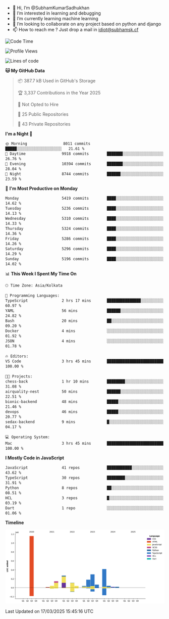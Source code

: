 - 👋 Hi, I’m @SubhamKumarSadhukhan
- 👀 I’m interested in learning and debugging
- 🌱 I’m currently learning machine learning
- 💞️ I’m looking to collaborate on any project based on python and django
- 📫 How to reach me ?
      Just drop a mail in idiot@subhamsk.cf

<!---
SubhamKumarSadhukhan/SubhamKumarSadhukhan is a ✨ special ✨ repository because its `README.md` (this file) appears on your GitHub profile.
You can click the Preview link to take a look at your changes.
--->


<!--START_SECTION:waka-->
![Code Time](http://img.shields.io/badge/Code%20Time-2%2C782%20hrs%2037%20mins-blue)

![Profile Views](http://img.shields.io/badge/Profile%20Views-6-blue)

![Lines of code](https://img.shields.io/badge/From%20Hello%20World%20I%27ve%20Written-2.8%20million%20lines%20of%20code-blue)

**🐱 My GitHub Data** 

> 📦 387.7 kB Used in GitHub's Storage 
 > 
> 🏆 3,337 Contributions in the Year 2025
 > 
> 🚫 Not Opted to Hire
 > 
> 📜 25 Public Repositories 
 > 
> 🔑 43 Private Repositories 
 > 
**I'm a Night 🦉** 

```text
🌞 Morning                8011 commits        █████░░░░░░░░░░░░░░░░░░░░   21.61 % 
🌆 Daytime                9918 commits        ███████░░░░░░░░░░░░░░░░░░   26.76 % 
🌃 Evening                10394 commits       ███████░░░░░░░░░░░░░░░░░░   28.04 % 
🌙 Night                  8744 commits        ██████░░░░░░░░░░░░░░░░░░░   23.59 % 
```
📅 **I'm Most Productive on Monday** 

```text
Monday                   5419 commits        ████░░░░░░░░░░░░░░░░░░░░░   14.62 % 
Tuesday                  5236 commits        ████░░░░░░░░░░░░░░░░░░░░░   14.13 % 
Wednesday                5310 commits        ████░░░░░░░░░░░░░░░░░░░░░   14.33 % 
Thursday                 5324 commits        ████░░░░░░░░░░░░░░░░░░░░░   14.36 % 
Friday                   5286 commits        ████░░░░░░░░░░░░░░░░░░░░░   14.26 % 
Saturday                 5296 commits        ████░░░░░░░░░░░░░░░░░░░░░   14.29 % 
Sunday                   5196 commits        ████░░░░░░░░░░░░░░░░░░░░░   14.02 % 
```


📊 **This Week I Spent My Time On** 

```text
🕑︎ Time Zone: Asia/Kolkata

💬 Programming Languages: 
TypeScript               2 hrs 17 mins       ███████████████░░░░░░░░░░   60.97 % 
YAML                     56 mins             ██████░░░░░░░░░░░░░░░░░░░   24.82 % 
Bash                     20 mins             ██░░░░░░░░░░░░░░░░░░░░░░░   09.20 % 
Docker                   4 mins              ░░░░░░░░░░░░░░░░░░░░░░░░░   01.92 % 
JSON                     4 mins              ░░░░░░░░░░░░░░░░░░░░░░░░░   01.78 % 

🔥 Editors: 
VS Code                  3 hrs 45 mins       █████████████████████████   100.00 % 

🐱‍💻 Projects: 
chess-back               1 hr 10 mins        ████████░░░░░░░░░░░░░░░░░   31.08 % 
airquality-nest          50 mins             ██████░░░░░░░░░░░░░░░░░░░   22.51 % 
bionic-backend           48 mins             █████░░░░░░░░░░░░░░░░░░░░   21.46 % 
devops                   46 mins             █████░░░░░░░░░░░░░░░░░░░░   20.77 % 
sedax-backend            9 mins              █░░░░░░░░░░░░░░░░░░░░░░░░   04.17 % 

💻 Operating System: 
Mac                      3 hrs 45 mins       █████████████████████████   100.00 % 
```

**I Mostly Code in JavaScript** 

```text
JavaScript               41 repos            ███████████░░░░░░░░░░░░░░   43.62 % 
TypeScript               30 repos            ████████░░░░░░░░░░░░░░░░░   31.91 % 
Python                   8 repos             ██░░░░░░░░░░░░░░░░░░░░░░░   08.51 % 
HCL                      3 repos             █░░░░░░░░░░░░░░░░░░░░░░░░   03.19 % 
Dart                     1 repo              ░░░░░░░░░░░░░░░░░░░░░░░░░   01.06 % 
```



**Timeline**

![Lines of Code chart](https://raw.githubusercontent.com/SubhamKumarSadhukhan/SubhamKumarSadhukhan/main/assets/bar_graph.png)


 Last Updated on 17/03/2025 15:45:16 UTC
<!--END_SECTION:waka-->
